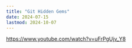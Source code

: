 ```yaml
---
title: "Git Hidden Gems"
date: 2024-07-15
lastmod: 2024-10-07
---
```


https://www.youtube.com/watch?v=uFrPgUjv_Y8
